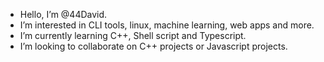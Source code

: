 -  Hello, I’m @44David.
-  I’m interested in CLI tools, linux, machine learning, web apps and more.
-  I’m currently learning C++, Shell script and Typescript.
-  I’m looking to collaborate on C++ projects or Javascript projects.

<!---
44David/44David is a ✨ special ✨ repository because its `README.md` (this file) appears on your GitHub profile.
You can click the Preview link to take a look at your changes.
--->
